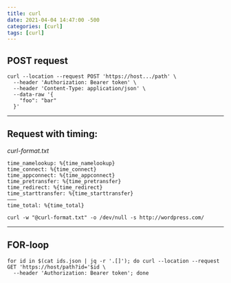 ```yaml
---
title: curl
date: 2021-04-04 14:47:00 -500
categories: [curl]
tags: [curl]
---
```

## POST request
```shell
curl --location --request POST 'https://host.../path' \
  --header 'Authorization: Bearer token' \
  --header 'Content-Type: application/json' \
  --data-raw '{
    "foo": "bar"
  }'
```
---
## Request with timing:

_curl-format.txt_
```text
time_namelookup: %{time_namelookup}
time_connect: %{time_connect}
time_appconnect: %{time_appconnect}
time_pretransfer: %{time_pretransfer}
time_redirect: %{time_redirect}
time_starttransfer: %{time_starttransfer}
———
time_total: %{time_total}
```

```shell
curl -w "@curl-format.txt" -o /dev/null -s http://wordpress.com/
```
---
## FOR-loop

```shell
for id in $(cat ids.json | jq -r '.[]'); do curl --location --request GET 'https://host/path?id='$id \
  --header 'Authorization: Bearer token'; done
```
